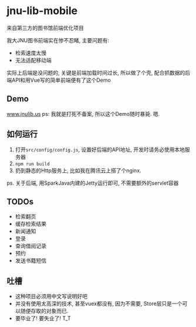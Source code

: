 # jnu-lib-mobile
来自第三方的图书馆前端优化项目 

我大JNU图书前端实在惨不忍睹, 主要问题有:

- 检索速度太慢
- 无法适配移动端

实际上后端是没问题的, 关键是前端加载时间过长, 所以做了个壳, 配合抓数据的后端API和用Vue写的简单前端便有了这个Demo

Demo
----
www.jnulib.us
ps: 我就是打死不备案, 所以这个Demo随时暴毙. 嗯.

如何运行
---
1. 打开`src/config/config.js`, 设置好后端的API地址, 开发时请务必使用本地服务器
2. `npm run build`
3. 扔到静态的Http服务上, 比如我在腾讯云上搭了个nginx. 

ps. 关于后端, 用SparkJava内建的Jetty运行即可, 不需要额外的servlet容器

TODOs
-----
* 检索翻页
* 缓存检索结果
* 新闻通知
* 登录
* 查询借阅记录
* 预约
* 发送书籍短信

吐槽
---
- 这种项目必须用中文写说明好吧
- 并没有使用太高深的技术, 甚至vuex都没有, 因为不需要, Store层只是一个可以随便存取的对象而已.
- 要毕业了! 要失业了! T_T
